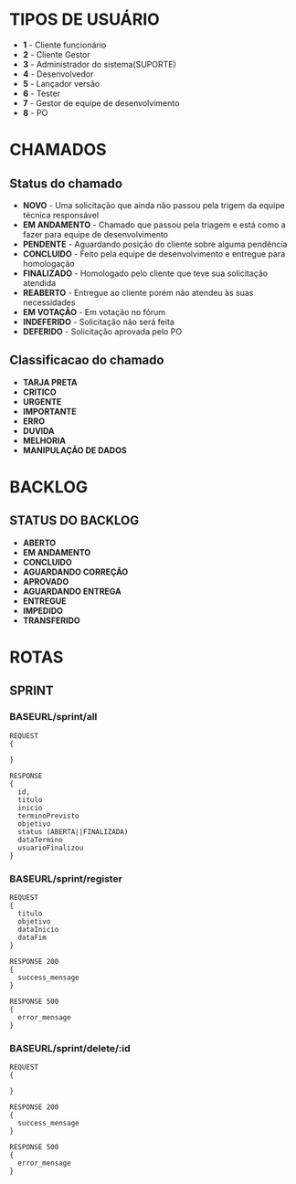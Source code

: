 # TIPOS DE USUÁRIO

- **1** - Cliente funcionário
- **2** - Cliente Gestor
- **3** - Administrador do sistema(SUPORTE)
- **4** - Desenvolvedor
- **5** - Lançador versão
- **6** - Tester
- **7** - Gestor de equipe de desenvolvimento
- **8** - PO

# CHAMADOS

## Status do chamado

- **NOVO** - Uma solicitação que ainda não passou pela trigem da equipe técnica responsável
- **EM ANDAMENTO** - Chamado que passou pela triagem e está como a fazer para equipe de desenvolvimento
- **PENDENTE** - Aguardando posição do cliente sobre alguma pendência
- **CONCLUIDO** - Feito pela equipe de desenvolvimento e entregue para homologação
- **FINALIZADO** - Homologado pelo cliente que teve sua solicitação atendida
- **REABERTO** - Entregue ao cliente porém não atendeu às suas necessidades
- **EM VOTAÇÃO** - Em votação no fórum
- **INDEFERIDO** - Solicitação não será feita
- **DEFERIDO** - Solicitação aprovada pelo PO


## Classificacao do chamado

- **TARJA PRETA**  
- **CRITICO**  
- **URGENTE**
- **IMPORTANTE**
- **ERRO**
- **DUVIDA**
- **MELHORIA**
- **MANIPULAÇÃO DE DADOS**


# BACKLOG

## STATUS DO BACKLOG

- **ABERTO**  
- **EM ANDAMENTO**  
- **CONCLUIDO**  
- **AGUARDANDO CORREÇÃO**  
- **APROVADO**  
- **AGUARDANDO ENTREGA**  
- **ENTREGUE**  
- **IMPEDIDO**  
- **TRANSFERIDO**  

# ROTAS

## SPRINT

### **BASEURL/sprint/all**
```
REQUEST
{
  
}

RESPONSE
{
  id,
  titulo
  inicio
  terminoPrevisto
  objetivo
  status (ABERTA||FINALIZADA)
  dataTermino
  usuarioFinalizou
}
```

### **BASEURL/sprint/register**
```
REQUEST
{
  titulo
  objetivo
  dataInicio
  dataFim
}

RESPONSE 200
{
  success_mensage
}

RESPONSE 500
{
  error_mensage
}
```

### **BASEURL/sprint/delete/:id**
```
REQUEST
{

}

RESPONSE 200
{
  success_mensage
}

RESPONSE 500
{
  error_mensage
}
```